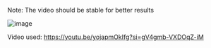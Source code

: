 Note: The video should be stable for better results

![image](https://github.com/user-attachments/assets/295d6c0f-29e8-4393-b85f-b4c2e2fe727d)


Video used:
https://youtu.be/yojapmOkIfg?si=gV4gmb-VXDOqZ-iM
